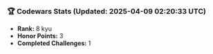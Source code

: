 ### 🏆 Codewars Stats (Updated: 2025-04-09 02:20:33 UTC)

- **Rank:** 8 kyu
- **Honor Points:** 3
- **Completed Challenges:** 1
